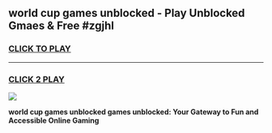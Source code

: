 
## world cup games unblocked - Play Unblocked Gmaes & Free #zgjhl
<h3>
<a href="https://news.freeplayer.one?title=world_cup_games_unblocked&ref=03M">CLICK TO PLAY</a></h3>
<hr>

<h3>
<a href="https://news.freeplayer.one?title=world_cup_games_unblocked&ref=03M">CLICK 2 PLAY</a>
  
</h3>

<a href="https://news.freeplayer.one?title=world_cup_games_unblocked&ref=03M"><img src="https://clearcache.store/games.png"></a>


**world cup games unblocked games unblocked: Your Gateway to Fun and Accessible Online Gaming**
